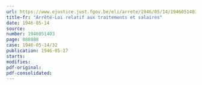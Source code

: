 ```yaml
---
url: https://www.ejustice.just.fgov.be/eli/arrete/1946/05/14/1946051403/justel
title-fr: "Arrêté-Loi relatif aux traitements et salaires"
date: 1946-05-14
source:
number: 1946051403
page: 888888
case: 1946-05-14/32
publication: 1946-05-17
starts:
modifies:
pdf-original:
pdf-consolidated:
---
```


